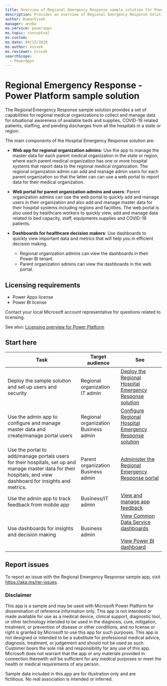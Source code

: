 ```yaml
---
title: Overview of Regional Emergency Response sample solution for Power Platform | Microsoft Docs
description: Provides an overview of Regional Emergency Response Solution.
author: KumarVivek
manager: annbe
ms.service: powerapps
ms.topic: conceptual
ms.custom: 
ms.date: 04/15/2020
ms.author: kvivek
ms.reviewer: kvivek
searchScope:
  - PowerApps
---
```

# Regional Emergency Response - Power Platform sample solution

The Regional Emergency Response sample solution provides a set of capabilities for regional medical organizations to collect and manage data for situational awareness of available beds and supplies, COVID-19 related patients, staffing, and pending discharges from all the hospitals in a state or region.

The main components of the Hospital Emergency Response solution are:

- **Web app for regional organization admins**: Use the app to manage the master data for each parent medical organization in the state or region, where each parent medical organization has one or more hospital systems that report data to the regional medical organization. The regional organization admin can add and manage admin users for each parent organization so that the latter can can use a web portal to report data for their medical organization.

- **Web portal for parent organization admins and users**: Parent organization admins can use the web portal to quickly add and manage users in their organization and also add and manage master data for their hospital systems including regions and facilities. The web portal is also used by healthcare workers to quickly view, add and manage data related to bed capacity, staff, equipments supplies and COVID-19 patients.

- **Dashboards for healthcare decision makers**: Use dashboards to quickly view important data and metrics that will help you in efficient decision making.
    - Regional organization admins can view the dashboards in their Power BI tenant.
    - Parent organization admins can view the dashboards in the web portal.

## Licensing requirements

- Power Apps license
- Power BI license

Contact your local Microsoft account representative for questions related to licensing.

See also: [Licensing overview for Power Platform](https://docs.microsoft.com/power-platform/admin/pricing-billing-skus)

## Start here

|Task | Target audience|See|
|--|--|--|
|Deploy the sample solution and set up users and security|Regional organization IT admin|[Deploy the Regional Hospital Emergency Response solution](deploy.md)|
|Use the admin app to configure and manage master data and create/manage portal users|Regional organization Business admin|[Configure Regional Hospital Emergency Response solution](configure.md#configure-and-manage-master-data-for-your-organization)|
|Use the portal to add/manage portals users for their hospitals, set up and manage master data for their hospitals, and view dashboard for insights and metrics.|Parent organization Business admin|[Administer the Regional Emergency Response portal](portals-admin-reporting.md)
|Use the admin app to track feedback from mobile app|Business/IT admin|[View and manage app feedback](configure-data-reporting.md#view-and-manage-app-feedback)|
|Use dashboards for insights and decision making|Business admin|[View Common Data Service dashboards](configure-data-reporting.md#view-common-data-service-dashboards)<br/><br/>[View Power BI dashboard](configure-data-reporting.md#view-power-bi-dashboard)|


## Report issues

To report an issue with the Regional Emergency Response sample app, visit <https://aka.ms/rer-issues>.


### Disclaimer 

This app is a sample and may be used with Microsoft Power Platform for dissemination of reference information only. This app is not intended or made available for use as a medical device, clinical support, diagnostic tool, or other technology intended to be used in the diagnosis, cure, mitigation, treatment, or prevention of disease or other conditions, and no license or right is granted by Microsoft to use this app for such purposes. This app is not designed or intended to be a substitute for professional medical advice, diagnosis, treatment, or judgement and should not be used as such. Customer bears the sole risk and responsibility for any use of this app. Microsoft does not warrant that the app or any materials provided in connection therewith will be sufficient for any medical purposes or meet the health or medical requirements of any person. 

Sample data included in this app are for illustration only and are fictitious.  No real association is intended or inferred.
